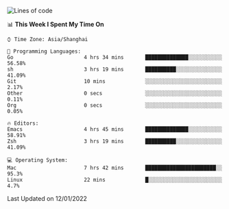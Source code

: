 <!--START_SECTION:waka-->
![Lines of code](https://img.shields.io/badge/From%20Hello%20World%20I%27ve%20Written-22%20Thousand%20lines%20of%20code-blue)

📊 **This Week I Spent My Time On** 

```text
⌚︎ Time Zone: Asia/Shanghai

💬 Programming Languages: 
Go                       4 hrs 34 mins       ██████████████░░░░░░░░░░░   56.58% 
sh                       3 hrs 19 mins       ██████████░░░░░░░░░░░░░░░   41.09% 
Git                      10 mins             ░░░░░░░░░░░░░░░░░░░░░░░░░   2.17% 
Other                    0 secs              ░░░░░░░░░░░░░░░░░░░░░░░░░   0.11% 
Org                      0 secs              ░░░░░░░░░░░░░░░░░░░░░░░░░   0.05%

🔥 Editors: 
Emacs                    4 hrs 45 mins       ██████████████░░░░░░░░░░░   58.91% 
Zsh                      3 hrs 19 mins       ██████████░░░░░░░░░░░░░░░   41.09%

💻 Operating System: 
Mac                      7 hrs 42 mins       ███████████████████████░░   95.3% 
Linux                    22 mins             █░░░░░░░░░░░░░░░░░░░░░░░░   4.7%

```


 Last Updated on 12/01/2022
<!--END_SECTION:waka-->
